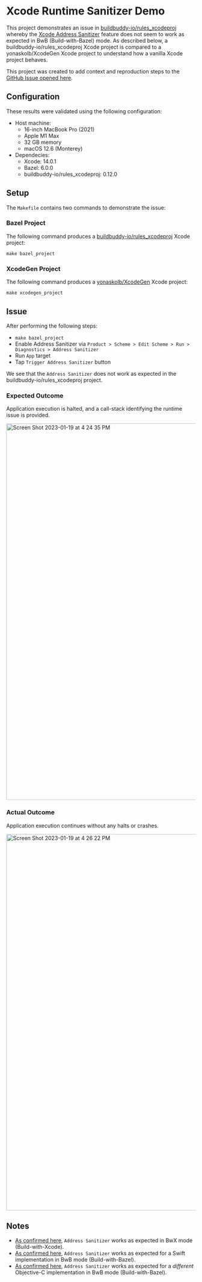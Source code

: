 # Xcode Runtime Sanitizer Demo

This project demonstrates an issue in [buildbuddy-io/rules_xcodeproj](https://github.com/buildbuddy-io/rules_xcodeproj) whereby the [Xcode Address Sanitizer](https://developer.apple.com/documentation/xcode/diagnosing-memory-thread-and-crash-issues-early) feature does not seem to work as expected in BwB (Build-with-Bazel) mode. As described below, a buildbuddy-io/rules_xcodeproj Xcode project is compared to a yonaskolb/XcodeGen Xcode project to understand how a vanilla Xcode project behaves.

This project was created to add context and reproduction steps to the [GitHub Issue opened here](https://github.com/buildbuddy-io/rules_xcodeproj/issues/1613).

## Configuration

These results were validated using the following configuration:

- Host machine:
    - 16-inch MacBook Pro (2021)
    - Apple M1 Max
    - 32 GB memory
    - macOS 12.6 (Monterey)
- Dependecies:
    - Xcode: 14.0.1
    - Bazel: 6.0.0
    - buildbuddy-io/rules_xcodeproj: 0.12.0

## Setup

The `Makefile` contains two commands to demonstrate the issue:

### Bazel Project

The following command produces a [buildbuddy-io/rules_xcodeproj](https://github.com/buildbuddy-io/rules_xcodeproj) Xcode project:
```
make bazel_project
```

### XcodeGen Project

The following command produces a [yonaskolb/XcodeGen](https://github.com/yonaskolb/XcodeGen) Xcode project:
```
make xcodegen_project
```

## Issue

After performing the following steps:
- `make bazel_project`
- Enable Address Sanitizer via `Product > Scheme > Edit Scheme > Run > Diagnostics > Address Sanitizer`
- Run `App` target
- Tap `Trigger Address Sanitizer` button

We see that the `Address Sanitizer` does not work as expected in the buildbuddy-io/rules_xcodeproj project.

### Expected Outcome

Application execution is halted, and a call-stack identifying the runtime issue is provided.

<img width="1000" alt="Screen Shot 2023-01-19 at 4 24 35 PM" src="https://user-images.githubusercontent.com/40372184/213565354-6be1978d-f209-459d-81af-a804213e15f7.png">

### Actual Outcome

Application execution continues without any halts or crashes.

<img width="1000" alt="Screen Shot 2023-01-19 at 4 26 22 PM" src="https://user-images.githubusercontent.com/40372184/213565652-c4f7081f-2574-48fb-9232-7ab311351cb8.png">

## Notes

- [As confirmed here](https://github.com/buildbuddy-io/rules_xcodeproj/issues/1613#issuecomment-1397686073), `Address Sanitizer` works as expected in BwX mode (Build-with-Xcode).
- [As confirmed here](https://github.com/buildbuddy-io/rules_xcodeproj/issues/1613#issuecomment-1397889562), `Address Sanitizer` works as expected for a Swift implementation in BwB mode (Build-with-Bazel).
- [As confirmed here](https://github.com/buildbuddy-io/rules_xcodeproj/issues/1613#issuecomment-1397907992), `Address Sanitizer` works as expected for a *different* Objective-C implementation in BwB mode (Build-with-Bazel).

